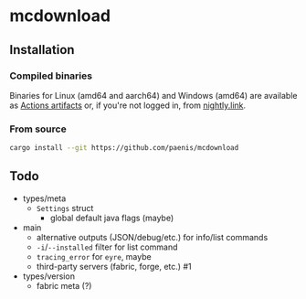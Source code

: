 # mcdownload

## Installation

### Compiled binaries

Binaries for Linux (amd64 and aarch64) and Windows (amd64) are available as [Actions artifacts][actions]
or, if you're not logged in, from [nightly.link][nightly].

### From source

<!-- TODO: this (i think) installs to .cargo/bin, so i should probably change the folder structure to not clobber anything -->
```sh
cargo install --git https://github.com/paenis/mcdownload
```

[actions]: https://github.com/paenis/mcdownload/actions?query=is%3Asuccess
[nightly]: https://nightly.link/paenis/mcdownload/workflows/test/main

## Todo

- types/meta
  - `Settings` struct
    - global default java flags (maybe)
- main
  - alternative outputs (JSON/debug/etc.) for info/list commands
  - `-i`/`--installed` filter for list command
  - `tracing_error` for `eyre`, maybe
  - third-party servers (fabric, forge, etc.) #1
- types/version
  - fabric meta (?)
